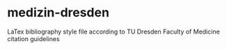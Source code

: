# medizin-dresden
LaTex bibliography style file according to TU Dresden Faculty of Medicine citation guidelines
